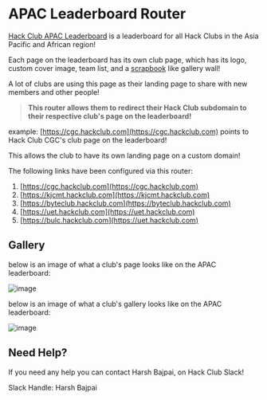 # APAC Leaderboard Router

[Hack Club APAC Leaderboard](https://leaderboard.hackclub.com) is a leaderboard for all Hack Clubs in the Asia Pacific and African region!

Each page on the leaderboard has its own club page, which has its logo, custom cover image, team list, and a [scrapbook](https://scrapbook.hackclub.com) like gallery wall!

A lot of clubs are using this page as their landing page to share with new members and other people!

> **This router allows them to redirect their Hack Club subdomain to their respective club's page on the leaderboard!**

example: [https://cgc.hackclub.com](https://cgc.hackclub.com) points to Hack Club CGC's club page on the leaderboard!

This allows the club to have its own landing page on a custom domain!

The following links have been configured via this router:
1. [https://cgc.hackclub.com](https://cgc.hackclub.com)
2. [https://kjcmt.hackclub.com](https://kjcmt.hackclub.com)
1. [https://byteclub.hackclub.com](https://byteclub.hackclub.com)
1. [https://uet.hackclub.com](https://uet.hackclub.com)
1. [https://bulc.hackclub.com](https://uet.hackclub.com)

## Gallery

below is an image of what a club's page looks like on the APAC leaderboard:

![image](https://cloud-f6z3ncrsg-hack-club-bot.vercel.app/0image.png)

below is an image of what a club's gallery looks like on the APAC leaderboard:

![image](https://cloud-g3mruwl9v-hack-club-bot.vercel.app/0image.png)

## Need Help?

If you need any help you can contact Harsh Bajpai, on Hack Club Slack!

Slack Handle: Harsh Bajpai
